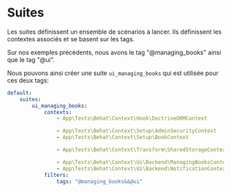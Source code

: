 # Suites

Les suites définissent un ensemble de scénarios à lancer.
Ils définissent les contextes associés et se basent sur les tags.

Sur nos exemples précédents, nous avons le tag "@managing_books" ainsi que le tag "@ui".

Nous pouvons ainsi créer une suite `ui_managing_books` qui est utilisée pour ces deux tags:

```yaml
default:
    suites:
        ui_managing_books:
            contexts:
                - App\Tests\Behat\Context\Hook\DoctrineORMContext

                - App\Tests\Behat\Context\Setup\AdminSecurityContext
                - App\Tests\Behat\Context\Setup\BookContext

                - App\Tests\Behat\Context\Transform\SharedStorageContext

                - App\Tests\Behat\Context\Ui\Backend\ManagingBooksContext
                - App\Tests\Behat\Context\Ui\Backend\NotificationContext
            filters:
                tags: "@managing_books&&@ui"
```
